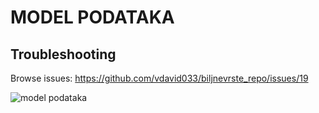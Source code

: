 # MODEL PODATAKA

## Troubleshooting
Browse issues: https://github.com/vdavid033/biljnevrste_repo/issues/19

![model podataka](https://user-images.githubusercontent.com/48513147/59203827-abce5d80-8b9f-11e9-98ae-5369893203ca.jpg)


